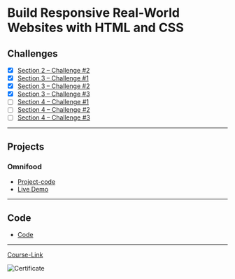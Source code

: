 # Build Responsive Real-World Websites with HTML and CSS

## Challenges

- [x] [Section 2 – Challenge #2](./Challenges/01-Challenges/)
- [x] [Section 3 – Challenge #1](./Challenges/02-Challenges/)
- [x] [Section 3 – Challenge #2](./Challenges/03-Challenges/)
- [x] [Section 3 – Challenge #3](./Challenges/04-Challenges/)
- [ ] [Section 4 – Challenge #1](./Challenges/05-Challenges/)
- [ ] [Section 4 – Challenge #2](./Challenges/06-Challenges/)
- [ ] [Section 4 – Challenge #3](./Challenges/07-Challenges/)

---

## Projects

### Omnifood

- [Project-code](./Projects/Omnifood) <br>
- [Live Demo](https://omnifood.dev/)

---

## Code

- [Code](Code)

---

[Course-Link](https://www.udemy.com/course/design-and-develop-a-killer-website-with-html5-and-css3)<br>

![Certificate](https://via.placeholder.com/468x300?text=Certificate+Here)
